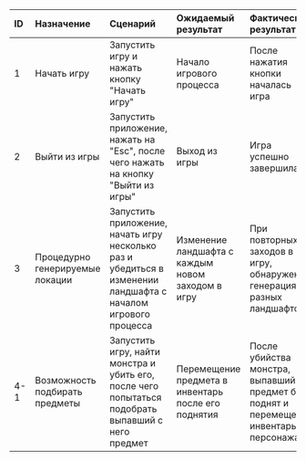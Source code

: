 ID | Назначение | Сценарий | Ожидаемый результат | Фактический результат | Оценка
|:---|:---|:---|:---|:---|:---|
1 | Начать игру | Запустить игру и нажать кнопку "Начать игру" | Начало игрового процесса | После нажатия кнопки началась игра | Тест Пройден
2 | Выйти из игры | Запустить приложение, нажать на "Esc", после чего нажать на кнопку "Выйти из игры" | Выход из игры | Игра успешно завершилась | Тест пройден
3 | Процедурно генерируемые локации | Запустить приложение, начать игру несколько раз и убедиться в изменении ландшафта с началом игрового процесса | Изменение ландшафта с каждым новом заходом в игру | При повторных заходов в игру, обнаружена генерация разных ландшафтов | Тест пройден
4-1 | Возможность подбирать предметы | Запустить игру, найти монстра и убить его, после чего попытаться подобрать выпавший с него предмет | Перемещение предмета в инвентарь после его поднятия | После убийства монстра, выпавший предмет был поднят и перемещен в инвентарь персонажа | Тест пройден
